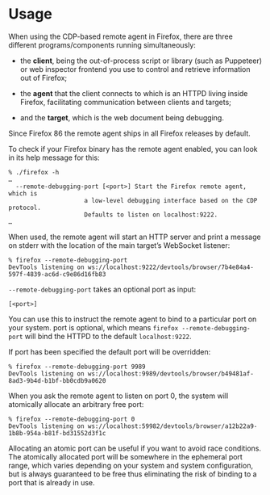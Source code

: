 Usage
=====

When using the CDP-based remote agent in Firefox, there are
three different programs/components running simultaneously:

  * the __client__, being the out-of-process script or library
    (such as Puppeteer) or web inspector frontend you use to control
    and retrieve information out of Firefox;

  * the __agent__ that the client connects to which is an HTTPD living
    inside Firefox, facilitating communication between clients
    and targets;

  * and the __target__, which is the web document being debugging.

Since Firefox 86 the remote agent ships in all Firefox releases by default.

To check if your Firefox binary has the remote agent enabled, you
can look in its help message for this:

	% ./firefox -h
	…
	  --remote-debugging-port [<port>] Start the Firefox remote agent, which is
	                     a low-level debugging interface based on the CDP protocol.
	                     Defaults to listen on localhost:9222.
	…

When used, the remote agent will start an HTTP server and print a
message on stderr with the location of the main target’s WebSocket
listener:

	% firefox --remote-debugging-port
	DevTools listening on ws://localhost:9222/devtools/browser/7b4e84a4-597f-4839-ac6d-c9e86d16fb83

`--remote-debugging-port` takes an optional port as input:

	[<port>]

You can use this to instruct the remote agent to bind to a particular
port on your system.  port is optional,
which means `firefox --remote-debugging-port` will bind the HTTPD to
the default `localhost:9222`.

If port has been specified the default port will be overridden:

	% firefox --remote-debugging-port 9989
    DevTools listening on ws://localhost:9989/devtools/browser/b49481af-8ad3-9b4d-b1bf-bb0cdb9a0620

When you ask the remote agent to listen on port 0,
the system will atomically allocate an arbitrary free port:

    % firefox --remote-debugging-port 0
    DevTools listening on ws://localhost:59982/devtools/browser/a12b22a9-1b8b-954a-b81f-bd31552d3f1c

Allocating an atomic port can be useful if you want to avoid race
conditions.  The atomically allocated port will be somewhere in the
ephemeral port range, which varies depending on your system and
system configuration, but is always guaranteed to be free thus
eliminating the risk of binding to a port that is already in use.

[Firefox Nightly]: https://www.mozilla.org/en-GB/firefox/channel/desktop/#nightly
